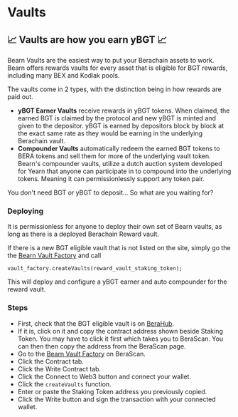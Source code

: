 # Vaults

## :chart_with_upwards_trend: Vaults are how you earn yBGT :chart_with_upwards_trend:

Bearn Vaults are the easiest way to put your Berachain assets to work. Bearn offers rewards vaults for every asset that is eligible for BGT rewards, including many BEX and Kodiak pools.

The vaults come in 2 types, with the distinction being in how rewards are paid out.

- **yBGT Earner Vaults** receive rewards in yBGT tokens. When claimed, the earned BGT is claimed by the protocol and new yBGT is minted and given to the depositor. yBGT is earned by depositors block by block at the exact same rate as they would be earning in the underlying Berachain vault.
- **Compounder Vaults** automatically redeem the earned BGT tokens to BERA tokens and sell them for more of the underlying vault token. Bearn's compounder vaults, utilize a dutch auction system developed for Yearn that anyone can participate in to compound into the underlying tokens. Meaning it can permissionlessly support any token pair.

You don't need BGT or yBGT to deposit... So what are you waiting for?

### Deploying

It is permissionless for anyone to deploy their own set of Bearn vaults, as long as there is a deployed Berachain Reward vault.

If there is a new BGT eligible vault that is not listed on the site, simply go the the [Bearn Vault Factory](https://berascan.com/address/0x70b14cd0Cf7BD442DABEf5Cb0247aA478B82fcbb) and call

```
vault_factory.createVaults(reward_vault_staking_token);
```

This will deploy and configure a yBGT earner and auto compounder for the reward vault.

### Steps
- First, check that the BGT eligible vault is on [BeraHub](https://hub.berachain.com/vaults/).
- If it is, click on it and copy the contract address shown beside Staking Token. You may have to click it first which takes you to BeraScan. You can then then copy the address from the BeraScan page.
- Go to the [Bearn Vault Factory](https://berascan.com/address/0x70b14cd0Cf7BD442DABEf5Cb0247aA478B82fcbb) on BeraScan.
- Click the Contract tab.
- Click the Write Contract tab.
- Click the Connect to Web3 button and connect your wallet.
- Click the `createVaults` function.
- Enter or paste the Staking Token address you previously copied.
- Click the Write button and sign the transaction with your connected wallet.
